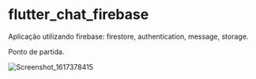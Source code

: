 # flutter_chat_firebase
 Aplicação utilizando firebase: firestore, authentication, message, storage.


Ponto de partida.

![Screenshot_1617378415](https://user-images.githubusercontent.com/7695045/113431037-87192a80-93b1-11eb-967b-618a63ae6070.png)

